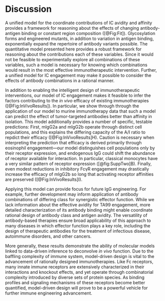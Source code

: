 # Discussion

A unified model for the coordinate contributions of IC avidity and affinity provides a framework for reasoning about the effects of changing antibody-antigen binding or constant region composition ([@Fig:Fit]). Glycosylation forms and engineered mutants, in addition to variation in antigen binding, exponentially expand the repertoire of antibody variants possible. The quantitative model presented here provides a robust framework for reasoning about the contributions each of these variables. Since it would not be feasible to experimentally explore all combinations of these variables, such a model is necessary for knowing which combinations would result in the most effective immunotherapeutic intervention. Further, a unified model for IC engagement may make it possible to consider the effects of antibody combinations in a rational manner.

In addition to enabling the intelligent design of immunotherapeutic interventions, our model of IC engagement makes it feasible to infer the factors contributing to the *in vivo* efficacy of existing immunotherapies ([@Fig:InVivoResults]). In particular, we show through through the application of our model to murine immunotherapy data that such a model can predict the effect of tumor-targeted antibodies better than affinity in isolation. This model additionally provides a number of specific, testable predictions: First, mIgG2a and mIgG2b operate through distinct cell populations, and this explains the differing capacity of the A/I ratio to repdict their efficacy ([@Fig:InVivoResults]H). Caution is necessary when interpreting the prediction that efficacy is derived primarily through eosinophil engagement—our model distinguishes cell populations only by their receptor expression, and endogenous IgG could shift the abundance of receptor available for interaction. In particular, classical monocytes have a very similar pattern of receptor expression ([@fig:SuppTwo]B). Finally, even modest reductions in inhibitory FcγR engagement may drastically increase the efficacy of mIgG2b so long that activating receptor affinities are preserved ([@Fig:InVivoResults]I).

Applying this model can provide focus for future IgG engineering. For example, further development may inform application of antibody combinations of differing class for synergistic effector function. While we lack information about the effective avidity for TA99 engagement, more detailed characterization of its antibody binding might enable coordinate rational design of antibody class and antigen avidity. The versatility of antibody-based therapies ensure broad applicability of this approach to many diseases in which effector function plays a key role, including the design of therapeutic antibodies for the treatment of infectious disease, autoimmune disorders, and other cancers. 

More generally, these results demonstrate the ability of molecular models linked to data-driven inference to deconvolve *in vivo* function. Due to the baffling complexity of immune system, model-driven design is vital to the advancement of rationally designed immunotherapies. Like Fc receptors, many innate immune receptors are extensively characterized in their interactions and knockout effects, and yet operate through combinatorial complexity introduced by diverse sets of protein species. As binding profiles and signaling mechanisms of these receptors become better quantified, model-driven design will prove to be a powerful vehicle for further immune engineering advancement.